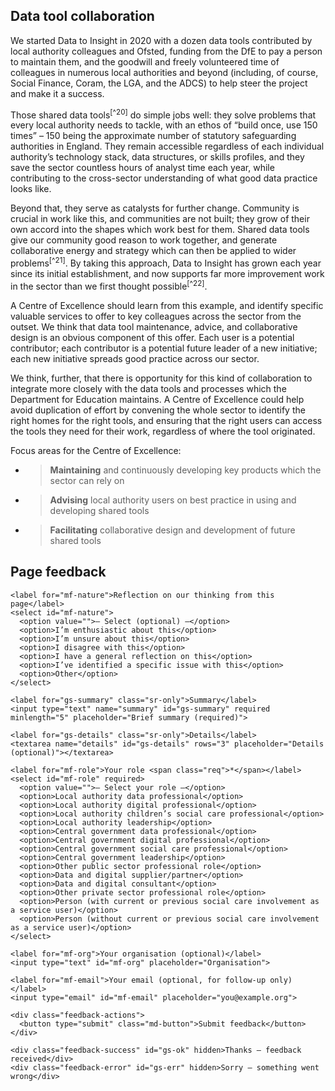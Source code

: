 ## Data tool collaboration

We started Data to Insight in 2020 with a dozen data tools contributed by local authority colleagues and Ofsted, funding from the DfE to pay a person to maintain them, and the goodwill and freely volunteered time of colleagues in numerous local authorities and beyond (including, of course, Social Finance, Coram, the LGA, and the ADCS) to help steer the project and make it a success.

Those shared data tools<sup>[^20]</sup> do simple jobs well: they solve problems that every local authority needs to tackle, with an ethos of “build once, use 150 times” – 150 being the approximate number of statutory safeguarding authorities in England. They remain accessible regardless of each individual authority’s technology stack, data structures, or skills profiles, and they save the sector countless hours of analyst time each year, while contributing to the cross-sector understanding of what good data practice looks like.

Beyond that, they serve as catalysts for further change. Community is crucial in work like this, and communities are not built; they grow of their own accord into the shapes which work best for them. Shared data tools give our community good reason to work together, and generate collaborative energy and strategy which can then be applied to wider problems<sup>[^21]</sup>. By taking this approach, Data to Insight has grown each year since its initial establishment, and now supports far more improvement work in the sector than we first thought possible<sup>[^22]</sup>.

A Centre of Excellence should learn from this example, and identify specific valuable services to offer to key colleagues across the sector from the outset. We think that data tool maintenance, advice, and collaborative design is an obvious component of this offer. Each user is a potential contributor; each contributor is a potential future leader of a new initiative; each new initiative spreads good practice across our sector.

We think, further, that there is opportunity for this kind of collaboration to integrate more closely with the data tools and processes which the Department for Education maintains. A Centre of Excellence could help avoid duplication of effort by convening the whole sector to identify the right homes for the right tools, and ensuring that the right users can access the tools they need for their work, regardless of where the tool originated.

Focus areas for the Centre of Excellence:

- > **Maintaining** and continuously developing key products which the sector can rely on

- > **Advising** local authority users on best practice in using and developing shared tools

- > **Facilitating** collaborative design and development of future shared tools



<!--- feedback form only below here -->


<div class="feedback-section feedback-compact" id="sheets">
  <h2>Page feedback</h2>
  <form id="gs-form">
    <input type="hidden" name="page" id="gs-page">
    <input type="text" name="hp_field" id="hp_field" style="display:none" tabindex="-1" autocomplete="off">

    <label for="mf-nature">Reflection on our thinking from this page</label>
    <select id="mf-nature">
      <option value="">— Select (optional) —</option>
      <option>I’m enthusiastic about this</option>
      <option>I’m unsure about this</option>
      <option>I disagree with this</option>
      <option>I have a general reflection on this</option>
      <option>I’ve identified a specific issue with this</option>
      <option>Other</option>
    </select>
    
    <label for="gs-summary" class="sr-only">Summary</label>
    <input type="text" name="summary" id="gs-summary" required minlength="5" placeholder="Brief summary (required)">

    <label for="gs-details" class="sr-only">Details</label>
    <textarea name="details" id="gs-details" rows="3" placeholder="Details (optional)"></textarea>

    <label for="mf-role">Your role <span class="req">*</span></label>
    <select id="mf-role" required>
      <option value="">— Select your role —</option>
      <option>Local authority data professional</option>
      <option>Local authority digital professional</option>
      <option>Local authority children’s social care professional</option>
      <option>Local authority leadership</option>
      <option>Central government data professional</option>
      <option>Central government digital professional</option>
      <option>Central government social care professional</option>
      <option>Central government leadership</option>
      <option>Other public sector professional role</option>
      <option>Data and digital supplier/partner</option>
      <option>Data and digital consultant</option>
      <option>Other private sector professional role</option>
      <option>Person (with current or previous social care involvement as a service user)</option>
      <option>Person (without current or previous social care involvement as a service user)</option>
    </select>

    <label for="mf-org">Your organisation (optional)</label>
    <input type="text" id="mf-org" placeholder="Organisation">

    <label for="mf-email">Your email (optional, for follow-up only)</label>
    <input type="email" id="mf-email" placeholder="you@example.org">

    <div class="feedback-actions">
      <button type="submit" class="md-button">Submit feedback</button>
    </div>

    <div class="feedback-success" id="gs-ok" hidden>Thanks — feedback received</div>
    <div class="feedback-error" id="gs-err" hidden>Sorry — something went wrong</div>
  </form>
</div>

